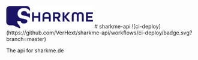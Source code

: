 <img src="https://raw.githubusercontent.com/VerHext/sharkme/master/public/images/logo-03.png" height="60px"/>
# sharkme-api
![ci-deploy](https://github.com/VerHext/sharkme-api/workflows/ci-deploy/badge.svg?branch=master)

The api for sharkme.de

